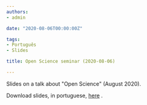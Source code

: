 ```yaml
---
authors:
- admin

date: "2020-08-06T00:00:00Z"

tags: 
- Português
- Slides

title: Open Science seminar (2020-08-06)

---
```


Slides on a talk about "Open Science" (August 2020). 

Download slides, in portuguese, [here](https://zenodo.org/record/3972198) .
